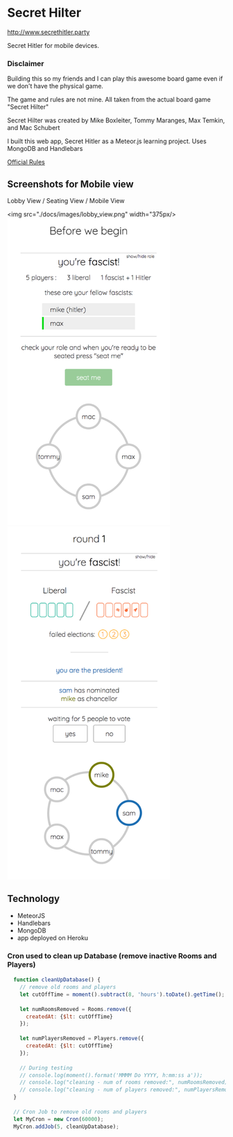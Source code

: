 # Secret Hilter

http://www.secrethitler.party

Secret Hitler for mobile devices.

### Disclaimer

Building this so my friends and I can play this awesome board game even if we don't have the physical game.

The game and rules are not mine. All taken from the actual board game "Secret Hilter"

Secret Hilter was created by Mike Boxleiter, Tommy Maranges, Max Temkin, and Mac Schubert

I built this web app, Secret Hitler as a Meteor.js learning project. Uses MongoDB and Handlebars

[Official Rules](http://www.secrethitler.com/assets/Secret_Hitler_Rules.pdf)

## Screenshots for Mobile view

Lobby View / Seating View / Mobile View

<img src="./docs/images/lobby_view.png" width="375px/> <img src="./docs/images/seating_view.png" width="375px"/> <img src="./docs/images/game_view2.png" width="375px"/>

## Technology

  - MeteorJS
  - Handlebars
  - MongoDB
  - app deployed on Heroku

### Cron used to clean up Database (remove inactive Rooms and Players)
```js
  function cleanUpDatabase() {
    // remove old rooms and players
    let cutOffTime = moment().subtract(8, 'hours').toDate().getTime();

    let numRoomsRemoved = Rooms.remove({
      createdAt: {$lt: cutOffTime}
    });

    let numPlayersRemoved = Players.remove({
      createdAt: {$lt: cutOffTime}
    });

    // During testing
    // console.log(moment().format('MMMM Do YYYY, h:mm:ss a'));
    // console.log("cleaning - num of rooms removed:", numRoomsRemoved);
    // console.log("cleaning - num of players removed:", numPlayersRemoved);
  }

  // Cron Job to remove old rooms and players
  let MyCron = new Cron(60000);
  MyCron.addJob(5, cleanUpDatabase);
```

<!-- ## Experience while building the app

### Biggest Bugs -->
